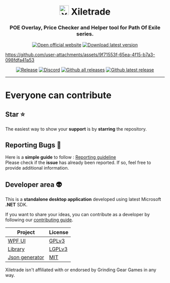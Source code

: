 <h1 align="center"><img src="https://i.imgur.com/dhWQgtY.png" width="30" height="30" alt="Xiletrade logo"> Xiletrade</h1>
<h3 align="center">POE Overlay, Price Checker and Helper tool for Path Of Exile series.  </h3>

<p align="center">
<a href="https://maxensas.github.io/xiletrade/">
<img src="https://github.com/user-attachments/assets/7e2ad410-7508-4348-b968-cc0dbbf5b10e" alt="Open official website"/></a>
<a href="https://github.com/maxensas/xiletrade/releases/latest/download/Xiletrade_win-x64.7z">
<img src="https://github.com/user-attachments/assets/c3664da6-b66b-49ef-b3c9-992ae7749dd7" alt="Download latest version"/></a>
<br/>
</p> 

https://github.com/user-attachments/assets/9f71553f-65ea-4f15-b7a3-098fdfa41a53  
 
<p align="center">
<a href="https://github.com/maxensas/xiletrade/releases/">
<img alt="Release" src="https://img.shields.io/github/release/maxensas/xiletrade.svg"/></a>
<a href="https://discord.gg/AXP5VntYgA">
<img alt="Discord" src="https://img.shields.io/static/v1?label=Join&message=Discord&color=7289da&logo=discord"/></a>
<a href="https://github.com/maxensas/xiletrade/releases/">
<img alt="Github all releases" src="https://img.shields.io/github/downloads/maxensas/xiletrade/total.svg"/></a>
<a href="https://GitHub.com/maxensas/xiletrade/releases/">
<img alt="Github latest release" src="https://img.shields.io/github/downloads/maxensas/xiletrade/latest/total.svg"/></a>
</p>

---
# Everyone can contribute
## Star :star:
The easiest way to show your **support** is by **starring** the repository.

## Reporting Bugs :bug:
Here is a **simple guide** to follow : [Reporting guideline](https://github.com/maxensas/xiletrade/issues/48)   
Please check if the **issue** has already been reported. If so, feel free to provide additional information.

## Developer area :alien:

This is a **standalone desktop application** developed using latest Microsoft **.NET** SDK.

If you want to share your ideas, you can contribute as a developer by following our [contributing guide](https://github.com/maxensas/xiletrade/blob/master/CONTRIBUTING.md).
 
| Project | License |
|---------|---------|
| [WPF UI](https://github.com/maxensas/xiletrade/tree/master/src/Xiletrade.UI.WPF) | [GPLv3](https://github.com/maxensas/xiletrade/blob/master/licenses/LICENSE_Xiletrade) |
| [Library](https://github.com/maxensas/xiletrade/tree/master/src/Xiletrade.Library) | [LGPLv3](https://github.com/maxensas/xiletrade/blob/master/licenses/LICENSE_XiletradeLibrary) |
| [Json generator](https://github.com/maxensas/xiletrade/tree/master/src/Xiletrade.Json) | [MIT](https://github.com/maxensas/xiletrade/blob/master/licenses/LICENSE_XiletradeJson) |

Xiletrade isn't affiliated with or endorsed by Grinding Gear Games in any way.<br>
